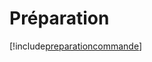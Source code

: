 # Préparation

[!include[preparationcommande](preparation.preparationcommande.autogen.md)]















































































